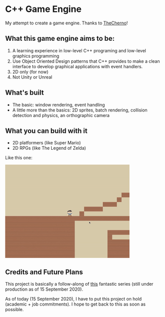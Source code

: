 # C++ Game Engine

My attempt to create a game engine. Thanks to [TheCherno](https://www.youtube.com/playlist?list=PLlrATfBNZ98dC-V-N3m0Go4deliWHPFwT)!

## What this game engine aims to be:

1. A learning experience in low-level C++ programing and low-level graphics programming
2. Use Object Oriented Design patterns that C++ provides to make a clean interface to develop graphical applications with event handlers.
3. 2D only (for now)
4. Not Unity or Unreal

## What's built

- The basic: window rendering, event handling
- A little more than the basics: 2D sprites, batch rendering, collision detection and physics, an orthographic camera

## What you can build with it

- 2D platformers (like Super Mario)
- 2D RPGs (like The Legend of Zelda)

Like this one:

![2D Platformer](./screenshots/2d-platformer.gif)

## Credits and Future Plans

This project is basically a follow-along of [this](https://www.youtube.com/playlist?list=PLlrATfBNZ98dC-V-N3m0Go4deliWHPFwT) fantastic series (still under production as of 15 September 2020).

As of today (15 September 2020), I have to put this project on hold (academic + job commitments).
I hope to get back to this as soon as possible.
